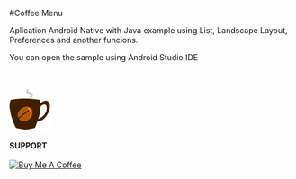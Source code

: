 
#Coffee Menu
<p>Aplication Android Native with Java example using List, Landscape Layout, Preferences and another funcions.</p>
<p>You can open the sample using Android Studio IDE</p>
<br><br>
<img src="app/src/main/res/drawable/cafe.png">
<br><br>
<strong>SUPPORT</strong>
<br><br>
<a href="https://www.buymeacoffee.com/vsalguero" target="_blank"><img src="https://media.giphy.com/media/sqQihma8JiyO7Skpqv/giphy.gif" alt="Buy Me A Coffee" height="70" width="250"></a>

